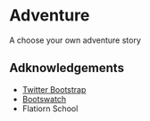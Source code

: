 Adventure
=====
A choose your own adventure story

Adknowledgements
-----
* [Twitter Bootstrap](http://www.getbootstrap.com)
* [Bootswatch](http://www.booswatch.com)
* Flatiorn School
